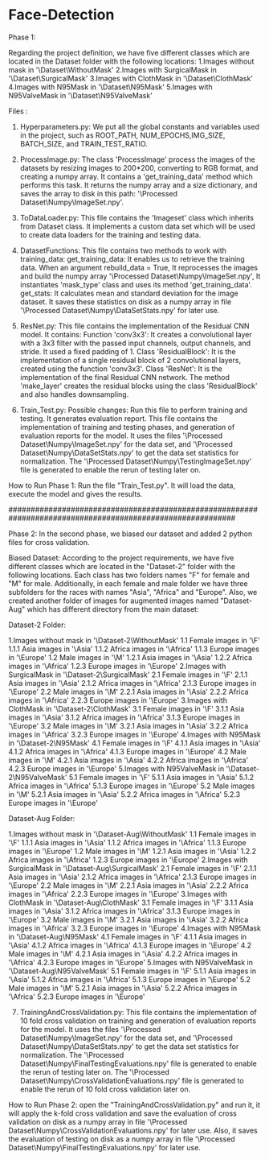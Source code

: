 # Face-Detection

Phase 1:

Regarding the project definition, we have five different classes which are located in the Dataset folder with the following locations:
1.Images without mask in '\Dataset\WithoutMask\'
2.Images with SurgicalMask in '\Dataset\SurgicalMask\'
3.Images with ClothMask in '\Dataset\ClothMask\'
4.Images with N95Mask in '\Dataset\N95Mask\'
5.Images with N95ValveMask in '\Dataset\N95ValveMask\'

Files :
1. Hyperparameters.py:
We put all the global constants and variables used in the project, such as ROOT_PATH, NUM_EPOCHS,IMG_SIZE, BATCH_SIZE, and TRAIN_TEST_RATIO.

2. ProcessImage.py:
The class 'ProcessImage' process the images of the datasets by resizing images to 200*200, converting to RGB format, and creating a numpy array.
It contains a 'get_training_data' method which performs this task.
It returns the numpy array and a size dictionary, and saves the array to disk in this path: '\Processed Dataset\Numpy\ImageSet.npy'.

3. ToDataLoader.py:
This file contains the 'Imageset' class which inherits from Dataset class.
It implements a custom data set which will be used to create data loaders for the training and testing data.

4. DatasetFunctions:
This file contains two methods to work with training_data:
get_training_data:
It enables us to retrieve the training data.
When an argument rebuild_data = True, It reprocesses the images and build the numpy array '\Processed Dataset\Numpy\ImageSet.npy',
It instantiates 'mask_type' class and uses its method 'get_training_data'.
get_stats:
It calculates mean and standard deviation for the image dataset.
It saves these statistics on disk as a numpy array in file '\Processed Dataset\Numpy\DataSetStats.npy' for later use.
	
5. ResNet.py:
This file contains the implementation of the Residual CNN model. It contains:
Function 'conv3x3':
It creates a convolutional layer with a 3x3 filter with the passed input channels, output channels, and stride. It used a fixed padding of 1.
Class 'ResidualBlock':
It is the implementation of a single residual block of 2 convolutional layers, created using the function 'conv3x3'.
Class 'ResNet':
It is the implementation of the final Residual CNN network. The method 'make_layer' creates the residual blocks using the class 'ResidualBlock' and also handles downsampling.
	
6. Train_Test.py:
Possible changes:
Run this file to perform training and testing. It generates evaluation report.
This file contains the implementation of training and testing phases, and generation of evaluation reports for the model.
It uses the files '\Processed Dataset\Numpy\ImageSet.npy' for the data set, and '\Processed Dataset\Numpy\DataSetStats.npy'
to get the data set statistics for normalization.
The '\Processed Dataset\Numpy\TestingImageSet.npy' file is generated to enable the rerun of testing later on.

How to Run Phase 1:
Run the file "Train_Test.py". It will load the data, execute the model and gives the results.

###########################################################################################################

Phase 2:
In the second phase, we biased our dataset and added 2 python files for cross validation.

Biased Dataset:
According to the project requirements, we have five different classes which are located in the "Dataset-2" folder with the following locations. Each class has two folders names "F" for female and "M" for male. Additionally, in each female and male folder we have three subfolders for the races with names "Asia", "Africa" and "Europe". Also, we created another folder of images for augmented images named "Dataset-Aug" which has different directory from the main dataset:

Dataset-2 Folder:

1.Images without mask in '\Dataset-2\WithoutMask\'
	1.1 Female images in '\F'
		1.1.1 Asia images in '\Asia'
		1.1.2 Africa images in '\Africa'
		1.1.3 Europe images in '\Europe'
	1.2 Male images in '\M'
		1.2.1 Asia images in '\Asia'
		1.2.2 Africa images in '\Africa'
		1.2.3 Europe images in '\Europe'
2.Images with SurgicalMask in '\Dataset-2\SurgicalMask\'
	2.1 Female images in '\F'
		2.1.1 Asia images in '\Asia'
		2.1.2 Africa images in '\Africa'
		2.1.3 Europe images in '\Europe'
	2.2 Male images in '\M'
		2.2.1 Asia images in '\Asia'
		2.2.2 Africa images in '\Africa'
		2.2.3 Europe images in '\Europe'
3.Images with ClothMask in '\Dataset-2\ClothMask\'
	3.1 Female images in '\F'
		3.1.1 Asia images in '\Asia'
		3.1.2 Africa images in '\Africa'
		3.1.3 Europe images in '\Europe'
	3.2 Male images in '\M'
		3.2.1 Asia images in '\Asia'
		3.2.2 Africa images in '\Africa'
		3.2.3 Europe images in '\Europe'
4.Images with N95Mask in '\Dataset-2\N95Mask\'
	4.1 Female images in '\F'
		4.1.1 Asia images in '\Asia'
		4.1.2 Africa images in '\Africa'
		4.1.3 Europe images in '\Europe'
	4.2 Male images in '\M'
		4.2.1 Asia images in '\Asia'
		4.2.2 Africa images in '\Africa'
		4.2.3 Europe images in '\Europe'
5.Images with N95ValveMask in '\Dataset-2\N95ValveMask\'
	5.1 Female images in '\F'
		5.1.1 Asia images in '\Asia'
		5.1.2 Africa images in '\Africa'
		5.1.3 Europe images in '\Europe'
	5.2 Male images in '\M'
		5.2.1 Asia images in '\Asia'
		5.2.2 Africa images in '\Africa'
		5.2.3 Europe images in '\Europe'

Dataset-Aug Folder:

1.Images without mask in '\Dataset-Aug\WithoutMask\'
	1.1 Female images in '\F'
		1.1.1 Asia images in '\Asia'
		1.1.2 Africa images in '\Africa'
		1.1.3 Europe images in '\Europe'
	1.2 Male images in '\M'
		1.2.1 Asia images in '\Asia'
		1.2.2 Africa images in '\Africa'
		1.2.3 Europe images in '\Europe'
2.Images with SurgicalMask in '\Dataset-Aug\SurgicalMask\'
	2.1 Female images in '\F'
		2.1.1 Asia images in '\Asia'
		2.1.2 Africa images in '\Africa'
		2.1.3 Europe images in '\Europe'
	2.2 Male images in '\M'
		2.2.1 Asia images in '\Asia'
		2.2.2 Africa images in '\Africa'
		2.2.3 Europe images in '\Europe'
3.Images with ClothMask in '\Dataset-Aug\ClothMask\'
	3.1 Female images in '\F'
		3.1.1 Asia images in '\Asia'
		3.1.2 Africa images in '\Africa'
		3.1.3 Europe images in '\Europe'
	3.2 Male images in '\M'
		3.2.1 Asia images in '\Asia'
		3.2.2 Africa images in '\Africa'
		3.2.3 Europe images in '\Europe'
4.Images with N95Mask in '\Dataset-Aug\N95Mask\'
	4.1 Female images in '\F'
		4.1.1 Asia images in '\Asia'
		4.1.2 Africa images in '\Africa'
		4.1.3 Europe images in '\Europe'
	4.2 Male images in '\M'
		4.2.1 Asia images in '\Asia'
		4.2.2 Africa images in '\Africa'
		4.2.3 Europe images in '\Europe'
5.Images with N95ValveMask in '\Dataset-Aug\N95ValveMask\'
	5.1 Female images in '\F'
		5.1.1 Asia images in '\Asia'
		5.1.2 Africa images in '\Africa'
		5.1.3 Europe images in '\Europe'
	5.2 Male images in '\M'
		5.2.1 Asia images in '\Asia'
		5.2.2 Africa images in '\Africa'
		5.2.3 Europe images in '\Europe'


7. TrainingAndCrossValidation.py:
This file contains the implementation of 10 fold cross validation on training and generation of evaluation reports for the model. It uses the files '\Processed Dataset\Numpy\ImageSet.npy' for the data set, and '\Processed Dataset\Numpy\DataSetStats.npy' to get the data set statistics for normalization. The '\Processed Dataset\Numpy\FinalTestingEvaluations.npy' file is generated to enable the rerun of testing later on. The '\Processed Dataset\Numpy\CrossValidationEvaluations.npy' file is generated to enable the rerun of 10 fold cross validation later on.

How to Run Phase 2:
open the "TrainingAndCrossValidation.py" and run it, it will apply the k-fold cross validation and save the evaluation of cross validation on disk as a numpy array in file '\Processed Dataset\Numpy\CrossValidationEvaluations.npy' for later use. Also, it saves the evaluation of testing on disk as a numpy array in file '\Processed Dataset\Numpy\FinalTestingEvaluations.npy' for later use.
